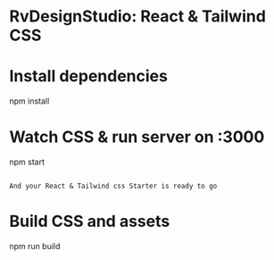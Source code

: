 # RvDesignStudio: React & Tailwind CSS

# Install dependencies

npm install

# Watch CSS & run server on :3000

npm start

```

And your React & Tailwind css Starter is ready to go

```

# Build CSS and assets

npm run build
